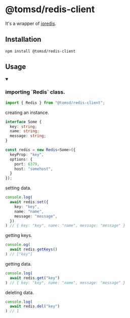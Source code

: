 # @tomsd/redis-client

It's a wrapper of [ioredis](https://www.npmjs.com/package/ioredis).  

## Installation

``` shell
npm install @tomsd/redis-client
```

## Usage

<details open><summary><h3>importing  `Redis` class.</h3></summary>

  ``` typescript
  import { Redis } from "@tomsd/redis-client";
  ```

</details>

creating an instance.

``` typescript
interface Some {
  key: string;
  name: string;
  message: string;
}

const redis = new Redis<Some>({
  keyProp: "key",
  options: {
    port: 6379,
    host: "somehost",
  }
});
```

setting data.

``` typescript
console.log(
  await redis.set({
    key: "key",
    name: "name",
    message: "message",
  })
) // { key: "key", name: "name", message: "message" }
```

getting keys.

``` typescript
console.og(
  await redis.getKeys()
) // ["key"]
```

getting data.

``` typescript
console.log(
  await redis.get("key")
) // { key: "key", name: "name", message: "message" }
```

deleting data.

``` typescript
console.log(
  await redis.del("key")
) // 1
```
